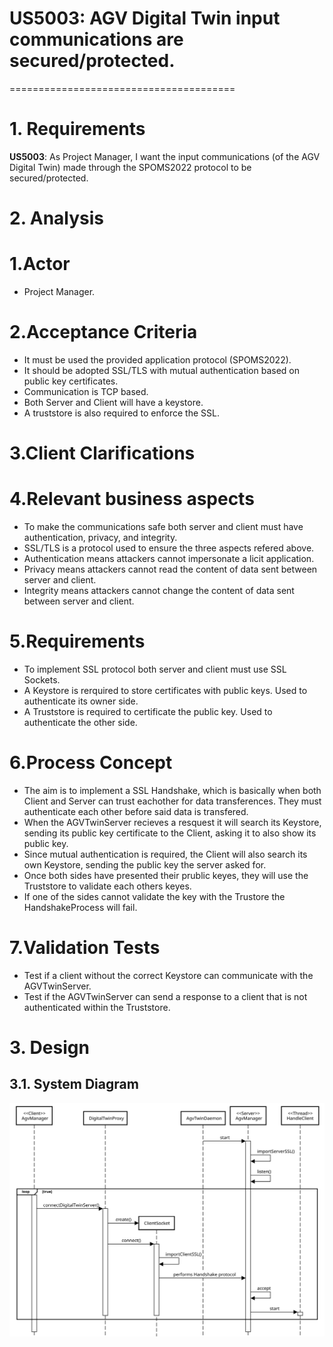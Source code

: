 # US5003: AGV Digital Twin input communications are secured/protected.
=======================================

# 1. Requirements

**US5003**: 
As Project Manager, I want the input communications (of the AGV Digital Twin) made through the SPOMS2022 protocol to be secured/protected.


# 2. Analysis

# 1.Actor #
* Project Manager.

# 2.Acceptance Criteria #
* It must be used the provided application protocol (SPOMS2022).
* It should be adopted SSL/TLS with mutual authentication based on public key certificates.
* Communication is TCP based.
* Both Server and Client will have a keystore.
* A truststore is also required to enforce the SSL.

# 3.Client Clarifications

# 4.Relevant business aspects
* To make the communications safe both server and client must have authentication, privacy, and integrity.
* SSL/TLS is a protocol used to ensure the three aspects refered above.
* Authentication means attackers cannot impersonate a licit application.
* Privacy means attackers cannot read the content of data sent between server and client.
* Integrity means attackers cannot change the content of data sent between server and client.

# 5.Requirements
* To implement SSL protocol both server and client must use SSL Sockets.
* A Keystore is rerquired to store certificates with public keys. Used to authenticate its owner side.
* A Truststore is required to certificate the public key. Used to authenticate the other side.

# 6.Process Concept
* The aim is to implement a SSL Handshake, which is basically when both Client and Server
can trust eachother for data transferences. They must authenticate each other before said data is transfered.
* When the AGVTwinServer recieves a resquest it will search its Keystore, 
sending its public key certificate to the Client, asking it to also show its public key.
* Since mutual authentication is required, the Client will also
search its own Keystore, sending the public key the server asked for.
* Once both sides have presented their prublic keyes, they will use the Truststore
to validate each others keyes.
* If one of the sides cannot validate the key with the Trustore the HandshakeProcess will fail.

# 7.Validation Tests
* Test if a client without the correct Keystore can communicate with the AGVTwinServer.
* Test if the AGVTwinServer can send a response to a client that is not authenticated within the Truststore.


# 3. Design

## 3.1. System Diagram

![SD.svg](SD.svg)